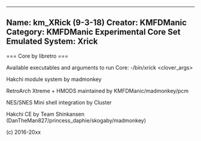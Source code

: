 -----------------------
Name: km_XRick (9-3-18)
Creator: KMFDManic
Category: KMFDManic Experimental Core Set
Emulated System: Xrick
-----------------------
=== Core by libretro ===

Available executables and arguments to run Core:
-/bin/xrick <rom> <clover_args> 

Hakchi module system by madmonkey

RetroArch Xtreme + HMODS maintained by KMFDManic/madmonkey/pcm

NES/SNES Mini shell integration by Cluster

Hakchi CE by Team Shinkansen (DanTheMan827/princess_daphie/skogaby/madmonkey)

(c) 2016-20xx

